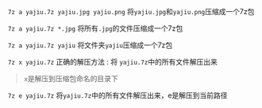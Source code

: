 ` 7z a yajiu.7z yajiu.jpg yajiu.png`
将`yajiu.jpg`和`yajiu.png`压缩成一个7z包

` 7z a yajiu.7z *.jpg`
将所有`.jpg`的文件压缩成一个7z包

` 7z a yajiu.7z yajiu`
将文件夹`yajiu`压缩成一个7z包

` 7z x yajiu.7z` 
 正确的解压方法 : 将   `yajiu.7z`中的所有文件解压出来
 > `x`是解压到压缩包命名的目录下

` 7z e yajiu.7z`
 将`yajiu.7z`中的所有文件解压出来，e是解压到当前路径
